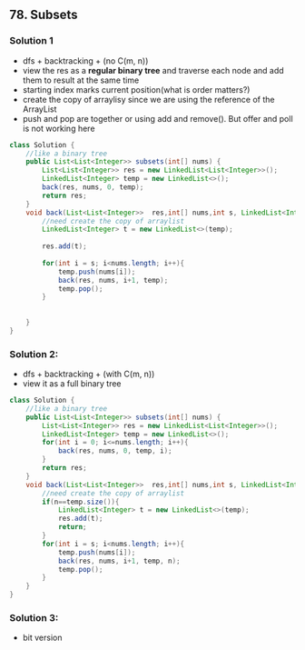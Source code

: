 ## 78. Subsets

### Solution 1
- dfs + backtracking + (no C(m, n))
- view the res as a <strong>regular binary tree</strong> and traverse each node and add them to result at the same time
- starting index marks current position(what is order matters?)
- create the copy of arraylisy since we are using the reference of the ArrayList
- push and pop are together or using add and remove(). But offer and poll is not working here
```java
class Solution {
    //like a binary tree
    public List<List<Integer>> subsets(int[] nums) {
        List<List<Integer>> res = new LinkedList<List<Integer>>();
        LinkedList<Integer> temp = new LinkedList<>();
        back(res, nums, 0, temp);
        return res;
    }
    void back(List<List<Integer>>  res,int[] nums,int s, LinkedList<Integer> temp){
        //need create the copy of arraylist
        LinkedList<Integer> t = new LinkedList<>(temp);
        
        res.add(t);
        
        for(int i = s; i<nums.length; i++){
            temp.push(nums[i]);
            back(res, nums, i+1, temp);
            temp.pop();
        }
        
        
    }
}
```

### Solution 2:
- dfs + backtracking + (with C(m, n))
- view it as a full binary tree

```java
class Solution {
    //like a binary tree
    public List<List<Integer>> subsets(int[] nums) {
        List<List<Integer>> res = new LinkedList<List<Integer>>();
        LinkedList<Integer> temp = new LinkedList<>();
        for(int i = 0; i<=nums.length; i++){
            back(res, nums, 0, temp, i);
        }
        return res;
    }
    void back(List<List<Integer>>  res,int[] nums,int s, LinkedList<Integer> temp, int n){
        //need create the copy of arraylist
        if(n==temp.size()){
            LinkedList<Integer> t = new LinkedList<>(temp);
            res.add(t);
            return;
        }
        for(int i = s; i<nums.length; i++){
            temp.push(nums[i]);
            back(res, nums, i+1, temp, n);
            temp.pop();
        } 
    }
}
```

### Solution 3:
- bit version
